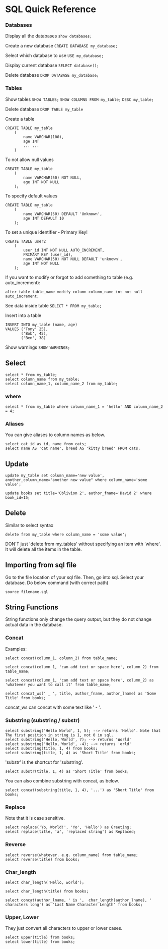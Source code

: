 # SQL Quick Reference

### Databases
Display all the databases
```show databases;```

Create a new database
```CREATE DATABASE my_database;```

Select which database to use
```USE my_database;```

Display current database
```SELECT database();```

Delete database
```DROP DATABASE my_database;```

### Tables
Show tables
```SHOW TABLES;```
```SHOW COLUMNS FROM my_table;```
```DESC my_table;```

Delete database
```DROP TABLE my_table```

Create a table
```
CREATE TABLE my_table 
    (
        name VARCHAR(100),
        age INT
        ... ...
    )
```
To not allow null values
```
CREATE TABLE my_table
    (
        name VARCHAR(50) NOT NULL,
        age INT NOT NULL
    );
```
To specify default values
```
CREATE TABLE my_table
    (
        name VARCHAR(50) DEFAULT 'Unknown',
        age INT DEFAULT 10
    );

```

To set a unique identifier - Primary Key!
```
CREATE TABLE user2
    (
        user_id INT NOT NULL AUTO_INCREMENT,
        PRIMARY KEY (user_id),
        name VARCHAR(50) NOT NULL DEFAULT 'unknown',
        age INT NOT NULL
    );
```

If you want to modify or forgot to add something to table (e.g. auto_increment):
```
alter table table_name modify column column_name int not null auto_increment;
```



See data inside table
```SELECT * FROM my_table;```

Insert into a table
```
INSERT INTO my_table (name, age)
VALUES ('Tony' 25),
       ('Bob', 45),
       ('Ben', 38)
```

Show warnings
```SHOW WARNINGS;```


## Select
```
select * from my_table;
select column_name from my_table;
select column_name_1, column_name_2 from my_table;
```
### where
```
select * from my_table where column_name_1 = 'hello' AND column_name_2 = 4;
```

### Aliases
You can give aliases to column names as below.
```
select cat_id as id, name from cats;
select name AS 'cat name', breed AS 'kitty breed' FROM cats;
```

## Update
```
update my_table set column_name='new value', another_column_name="another new value" where column_name='some value';

update books set title='Oblivion 2', author_fname='David 2' where book_id=15;
```

## Delete
Similar to select syntax
```
delete from my_table where column_name = 'some value';
```
DON'T just 'delete from my_tables' without specifying an item with 'where'.  It will delete all the items in the table.

## Importing from sql file
Go to the file location of your sql file.
Then, go into sql.
Select your database.
Do below command (with correct path)

```
source filename.sql
```

## String Functions
String functions only change the query output, but they do not change actual data in the database.

### Concat
Examples:
```
select concat(column_1, column_2) from table_name;

select concat(column_1, 'can add text or space here', column_2) from table_name;

select concat(column_1, 'can add text or space here', column_2) as 'whatever you want to call it' from table_name;
```

```
select concat_ws(' _ ', title, author_fname, author_lname) as 'Some Title' from books;
```
concat_ws can concat with some text like ' - '.

### Substring (substring / substr)
```
select substring('Hello World', 1, 5); --> returns 'Hello'. Note that The first position in string is 1, not 0 in sql.
select substring('Hello, World', 7); --> returns 'World'
select substring('Hello, World', -4); --> returns 'orld'
select substring(title, 1, 4) from books;
select substring(title, 1, 4) as 'Short Title' from books;
```
'substr' is the shortcut for 'substring'.
```
select substr(title, 1, 4) as 'Short Title' from books;
```

You can also combine substring with concat, as below.
```
select concat(substring(title, 1, 4), '...') as 'Short Title' from books;
```

### Replace
Note that it is case sensitive.
```
select replace('Yo, World!', 'Yo', 'Hello') as Greeting;
select replace(title, 'a', 'replaced string') as Replaced;
```

### Reverse
```
select reverse(whatever. e.g. column_name) from table_name;
select reverse(title) from books;
```
### Char_length
```
select char_length('Hello, world');

select char_length(title) from books;

select concat(author_lname, ' is ',  char_length(author_lname), ' characters long') as 'Last Name Character Length' from books;
```

### Upper, Lower
They just convert all characters to upper or lower cases.
```
select upper(title) from books;
select lower(title) from books;
```
